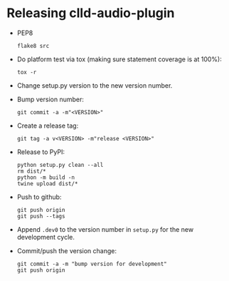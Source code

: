 Releasing clld-audio-plugin
===========================

- PEP8
  ```shell
  flake8 src
  ```

- Do platform test via tox (making sure statement coverage is at 100%):
  ```shell
  tox -r
  ```

- Change setup.py version to the new version number.

- Bump version number:
  ```
  git commit -a -m"<VERSION>"
  ```

- Create a release tag:
  ```
  git tag -a v<VERSION> -m"release <VERSION>"
  ```

- Release to PyPI:
  ```
  python setup.py clean --all
  rm dist/*
  python -m build -n
  twine upload dist/*
  ```

- Push to github:
  ```shell
  git push origin
  git push --tags
  ```

- Append `.dev0` to the version number in `setup.py` for the new development cycle.

- Commit/push the version change:
  ```shell
  git commit -a -m "bump version for development"
  git push origin
  ```
